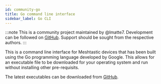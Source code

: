```yaml
---
id: community-go
title: Go command line interface
sidebar_label: Go CLI
---
```


:::note
This is a community project maintained by @lmatte7.
Development can be followed on [GitHub](https://github.com/lmatte7/meshtastic-go).
Support should be sought from the respective authors.
:::

This is a command line interface for Meshtastic devices that has been built using the Go programming language developed by Google. This allows for an executable file to be downloaded for your operating system and run without installing other pre-requisits.

The latest executables can be downloaded from [GitHub](https://github.com/lmatte7/meshtastic-go/releases/latest).
